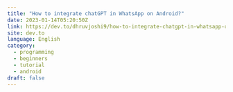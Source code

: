 ```yaml
---
title: "How to integrate chatGPT in WhatsApp on Android?"
date: 2023-01-14T05:20:50Z
link: https://dev.to/dhruvjoshi9/how-to-integrate-chatgpt-in-whatsapp-on-android-1npn?utm_medium=RSS&utm_source=news.12bit.vn
site: dev.to
language: English
category:
  - programming
  - beginners
  - tutorial
  - android
draft: false
---
```

